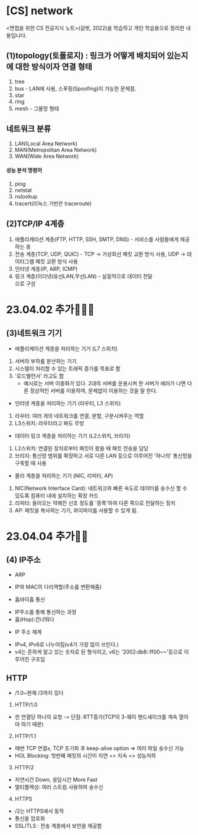 
# [CS] network
<면접을 위한 CS 전공지식 노트>(길벗, 2022)을 학습하고 개인 학습용으로 정리한 내용입니다.


## (1)topology(토폴로지) : 링크가 어떻게 배치되어 있는지에 대한 방식이자 연결 형태

1. tree
2. bus - LAN에 사용, 스푸핑(Spoofing)이 가능한 문제점.
3. star
4. ring
5. mesh - 그물망 형태

## 네트워크 분류

1. LAN(Local Area Network)
2. MAN(Metropolitan Area Network)
3. WAN(Wide Area Network)

#### 성능 분석 명령어

1. ping
2. netstat
3. nslookup
4. tracert(리눅스 기반은 traceroute)

## (2)TCP/IP 4계층

1. 애플리캐리션 계층(FTP, HTTP, SSH, SMTP, DNS) - 서비스를 사람들에게 제공하는 층
2. 전송 계층(TCP, UDP, QUIC) - TCP -> 가상회선 패킷 교환 방식 사용, UDP -> 데이터그램 패킷 교환 방식 사용
3. 인터넷 계층(IP, ARP, ICMP)
4. 링크 계층(이더넷(유선LAN,무선LAN) - 실질적으로 데이터 전달
<br>으로 구성

# 23.04.02 추가🙋🏻‍♂️
## (3)네트워크 기기

* 애플리케이션 계층을 처리하는 기기 (L7 스위치)
1. 서버의 부하를 분산하는 기기
2. 시스템이 처리할 수 있는 트래픽 증가를 목표로 함
3. '로드밸런서' 라고도 함
   -  예시로는 서버 이중화가 있다. 2대의 서버를 운용시켜 한 서버가 에러가 나면 다른 정상적인 서버를 이용하여, 문제없이 이용하는 것을 말 한다.
   
* 인터넷 계층을 처리하는 기기 (라우터, L3 스위치)
1. 라우터: 여러 개의 네트워크를 연결, 분할, 구분시켜주는 역할
2. L3스위치: 라우터라고 봐도 무방

* 데이터 링크 계층을 처리하는 기기 (L2스위치, 브리지)
1. L2스위치: 연결된 장치로부터 패킷이 왔을 때 패킷 전송을 담당
2. 브리지: 통신망 범위를 확장하고 서로 다른 LAN 등으로 이루어진 '하나의' 통신망을 구축할 때 사용

* 물리 계층을 처리하는 기기 (NIC, 리피터, AP)
1. NIC(Network Interface Card): 네트워크와 빠른 속도로 데이터를 송수신 할 수 있도록 컴퓨터 내에 설치하는 확장 카드
2. 리피터: 들어오는 약해진 신호 정도를 '증폭'하여 다른 쪽으로 전달하는 장치
3. AP: 패킷을 복사하는 기기, 와이파이를 사용할 수 있게 됨.

# 23.04.04 추가👼🏻
## (4) IP주소
* ARP 
 - IP와 MAC의 다리역할(주소를 변환해줌)
* 홉바이홉 통신
 - IP주소를 통해 통신하는 과정
 - 홉(Hop):건너뛰다
* IP 주소 체계
 - IPv4, IPv6로 나누어짐(v4가 가장 많이 쓰인다.)
 - v4는 흔하게 알고 있는 숫자로 된 형식이고, v6는 '2002:db8::ff00~~'등으로 이루어진 구조임
 
 ## HTTP
* /1.0~현재 /3까지 있다
1. HTTP/1.0
- 한 연결당 하나의 요청
 -> 단점: RTT증가(TCP의 3-웨이 핸드셰이크를 계속 열어야 하기 때문)
2. HTTP/1.1
- 매번 TCP 연결x, TCP 초기화 후 keep-alive option => 여러 파일 송수신 가능
- HOL Blocking: 첫번째 패킷의 시간이 지연 => 지속 => 성능저하
3. HTTP/2
- 지연시간 Down, 응답시간 More Fast
- 멀티플렉싱: 여러 스트림 사용하여 송수신
4. HTTPS
- /2는 HTTPS에서 동작
- 통신을 암호화
- SSL/TLS : 전송 계층에서 보안을 제공함


 
 
